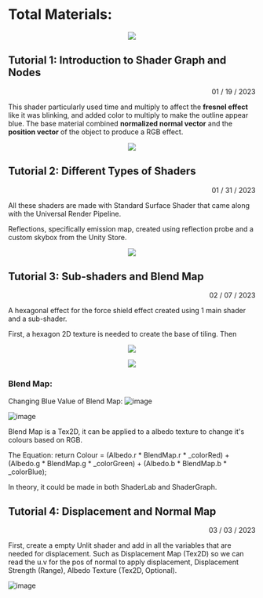 # Total Materials: #

<p align="center">
  <img src= "https://user-images.githubusercontent.com/74547522/217335206-032f9221-82ae-4a40-91cd-b79955383bc3.png" />
</p>

## Tutorial 1: Introduction to Shader Graph and Nodes ##

<p align="right">
01 / 19 / 2023
</p>

This shader particularly used time and multiply to affect the **fresnel effect** like it was blinking, and added color to multiply to make the outline appear blue.
The base material combined **normalized normal vector** and the **position vector** of the object to produce a RGB effect.

<p align="center">
  <img src="https://user-images.githubusercontent.com/74547522/213585018-103c36fa-aa69-4d25-bbde-14f7e186b550.png" />
</p>

## Tutorial 2: Different Types of Shaders ##

<p align="right">
01 / 31 / 2023
</p>

All these shaders are made with Standard Surface Shader that came along with the Universal Render Pipeline.

Reflections, specifically emission map, created using reflection probe and a custom skybox from the Unity Store.

<p align="center">
  <img src="https://user-images.githubusercontent.com/74547522/215907866-80561ca9-b48d-4ad4-8146-94f172bca5dc.png" />
</p>

## Tutorial 3: Sub-shaders and Blend Map ##

<p align="right">
02 / 07 / 2023
</p>

A hexagonal effect for the force shield effect created using 1 main shader and a sub-shader.

First, a hexagon 2D texture is needed to create the base of tiling. Then 

<p align="center">
  <img src="https://user-images.githubusercontent.com/74547522/217306205-02ce68c3-c882-4ee3-8656-b65cc385b4be.png" />
</p>


<p align="center">
  <img src="https://user-images.githubusercontent.com/74547522/217308348-511522bd-4076-42e0-9054-8fe96504de82.png" />
</p>

### Blend Map: ###

Changing Blue Value of Blend Map:
![image](https://user-images.githubusercontent.com/74547522/217717584-bba7bf67-6ac3-48dc-aa6d-47b807200380.png)

![image](https://user-images.githubusercontent.com/74547522/217717674-875a6822-0905-47c5-925c-ff8a3c072304.png)

Blend Map is a Tex2D, it can be applied to a albedo texture to change it's colours based on RGB.

The Equation: return Colour = (Albedo.r * BlendMap.r * _colorRed) + (Albedo.g * BlendMap.g * _colorGreen) + (Albedo.b * BlendMap.b * _colorBlue);

In theory, it could be made in both ShaderLab and ShaderGraph.

## Tutorial 4: Displacement and Normal Map ##
<p align="right">
03 / 03 / 2023
</p>

First, create a empty Unlit shader and add in all the variables that are needed for displacement. Such as Displacement Map (Tex2D) so we can read the u.v for the pos of normal to apply displacement, Displacement Strength (Range), Albedo Texture (Tex2D, Optional).

![image](https://user-images.githubusercontent.com/74547522/222875959-cbe79510-120c-4035-a5c5-fc5117c02990.png)




